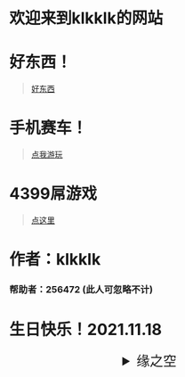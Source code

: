 # 欢迎来到klkklk的网站
# 好东西！
> [好东西](https://theklkklk.github.io/千万别点.vbs)
# 手机赛车！
> [点我游玩](http://h.4399.com/play/194955.htm)


# 4399屌游戏
> [点这里](http://www.4399.com/)

# 作者：klkklk
### 帮助者：256472 (此人可忽略不计)

# 生日快乐！2021.11.18

<div align="center"><font size="5"><details><summary>缘之空</summary>
<p></p>
  
<iframe frameborder="no" border="0" marginwidth="0" marginheight="0" width="298" height="52" src="//music.163.com/outchain/player?type=2&amp;id=1645064&amp;auto=0&amp;height=32"></iframe>
  
<iframe frameborder="no" border="0" marginwidth="0" marginheight="0" width="298" height="52" src="//music.163.com/outchain/player?type=2&amp;id=27901832&amp;auto=0&amp;height=32"></iframe>
  
<iframe frameborder="no" border="0" marginwidth="0" marginheight="0" width="298" height="52" src="//music.163.com/outchain/player?type=2&amp;id=26565006&amp;auto=0&amp;height=32"></iframe>
  
<iframe frameborder="no" border="0" marginwidth="0" marginheight="0" width="298" height="52" src="//music.163.com/outchain/player?type=2&amp;id=28535071&amp;auto=0&amp;height=32"></iframe>
  
<iframe frameborder="no" border="0" marginwidth="0" marginheight="0" width="298" height="52" src="//music.163.com/outchain/player?type=2&amp;id=33255251&amp;auto=0&amp;height=32"></iframe>
  
<iframe frameborder="no" border="0" marginwidth="0" marginheight="0" width="298" height="52" src="//music.163.com/outchain/player?type=2&amp;id=1332662636&amp;auto=0&amp;height=32"></iframe></details>
  
</font></div>

